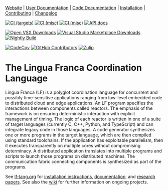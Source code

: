 [Website](https://lf-lang.org/) |
[User Documentation](https://www.lf-lang.org/docs/) |
[Code Documentation](https://www.lf-lang.org/lingua-franca) |
[Installation](https://www.lf-lang.org/docs/installation) |
[Contributing](CONTRIBUTING.md) |
[Changelog](CHANGELOG.md)

[![CI (targets)](https://github.com/lf-lang/lingua-franca/actions/workflows/all-targets.yml/badge.svg)](https://github.com/lf-lang/lingua-franca/actions/workflows/all-targets.yml?query=branch%3Amaster)
[![CI (misc)](https://github.com/lf-lang/lingua-franca/actions/workflows/all-misc.yml/badge.svg)](https://github.com/lf-lang/lingua-franca/actions/workflows/all-misc.yml?query=branch%3Amaster)
[![CI (misc)](https://github.com/lf-lang/lingua-franca/actions/workflows/all-embedded.yml/badge.svg)]([https://github.com/lf-lang/lingua-franca/actions/](https://github.com/lf-lang/lingua-franca/actions/workflows/all-embedded.yml?query=branch%3Amaster))
[![API docs](https://github.com/lf-lang/reactor-c/actions/workflows/api-docs.yml/badge.svg)](https://github.com/lf-lang/reactor-c/actions/workflows/api-docs.yml)

[![Open VSX Downloads](https://img.shields.io/open-vsx/dt/lf-lang/vscode-lingua-franca?label=Open%20VSX%20Registry%20%E2%A4%93)](https://open-vsx.org/extension/lf-lang/vscode-lingua-franca)
[![Visual Studio Marketplace Downloads](https://img.shields.io/visual-studio-marketplace/d/lf-lang.vscode-lingua-franca?label=VS%20Marketplace%20%E2%A4%93)](https://marketplace.visualstudio.com/items?itemName=lf-lang.vscode-lingua-franca)
[![Nightly Build](https://github.com/lf-lang/lingua-franca/actions/workflows/nightly-build.yml/badge.svg)](https://github.com/lf-lang/lingua-franca/releases/tag/nightly)

[![CodeCov](https://codecov.io/gh/lf-lang/lingua-franca/branch/master/graph/badge.svg?token=b7LrpihI5a)](https://codecov.io/gh/lf-lang/lingua-franca)
[![GitHub Contributors](https://img.shields.io/github/contributors/lf-lang/lingua-franca)](https://github.com/lf-lang/lingua-franca/graphs/contributors)
[![Zulip](https://img.shields.io/badge/chat-zulip-informational)](https://lf-lang.zulipchat.com)


# The Lingua Franca Coordination Language

Lingua Franca (LF) is a polyglot coordination language for concurrent and possibly time-sensitive applications ranging from low-level embedded code to distributed cloud and edge applications. An LF program specifies the interactions between components called reactors. The emphasis of the framework is on ensuring deterministic interaction with explicit management of timing. The logic of each reactor is written in one of a suite of target languages (currently C, C++, Python, and TypeScript) and can integrate legacy code in those languages. A code generator synthesizes one or more programs in the target language, which are then compiled using standard toolchains. If the application has exploitable parallelism, then it executes transparently on multiple cores without compromising determinacy. A distributed application translates into multiple programs and scripts to launch those programs on distributed machines. The communication fabric connecting components is synthesized as part of the programs.

See [lf-lang.org](https://lf-lang.org) for [installation instructions](https://www.lf-lang.org/docs/installation), [documentation](https://www.lf-lang.org/docs/), and [research papers](https://www.lf-lang.org/research/). See also the [wiki](https://github.com/lf-lang/lingua-franca/wiki/) for further information on ongoing projects.
